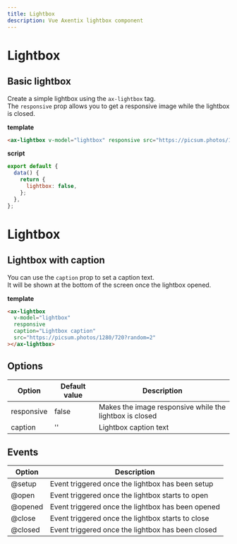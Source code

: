 ```yaml
---
title: Lightbox
description: Vue Axentix lightbox component
---
```


# Lightbox

## Basic lightbox

Create a simple lightbox using the `ax-lightbox` tag.  
The `responsive` prop allows you to get a responsive image while the lightbox is closed.

<template>
  <ax-lightbox
    v-model="lightbox"
    responsive
    src="https://picsum.photos/1280/720?random=1"
  ></ax-lightbox>
</template>

**template**

```html
<ax-lightbox v-model="lightbox" responsive src="https://picsum.photos/1280/720?random=1"></ax-lightbox>
```

**script**

```js
export default {
  data() {
    return {
      lightbox: false,
    };
  },
};
```

# Lightbox

## Lightbox with caption

You can use the `caption` prop to set a caption text.  
It will be shown at the bottom of the screen once the lightbox opened.

<template>
  <ax-lightbox
    v-model="lightbox2"
    responsive
    caption="Lightbox caption"
    src="https://picsum.photos/1280/720?random=2"
  ></ax-lightbox>
</template>

**template**

```html
<ax-lightbox
  v-model="lightbox"
  responsive
  caption="Lightbox caption"
  src="https://picsum.photos/1280/720?random=2"
></ax-lightbox>
```

## Options

| Option     | Default value | Description                                             |
| ---------- | ------------- | ------------------------------------------------------- |
| responsive | false         | Makes the image responsive while the lightbox is closed |
| caption    | ''            | Lightbox caption text                                   |

## Events

| Option  | Description                                       |
| ------- | ------------------------------------------------- |
| @setup  | Event triggered once the lightbox has been setup  |
| @open   | Event triggered once the lightbox starts to open  |
| @opened | Event triggered once the lightbox has been opened |
| @close  | Event triggered once the lightbox starts to close |
| @closed | Event triggered once the lightbox has been closed |

<script>
  export default {
    data() {
      return {
        lightbox: false,
        lightbox2: false
      }
    }
  }
</script>
